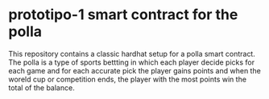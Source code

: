 # prototipo-1  smart contract for the polla

This repository contains a classic hardhat setup for a polla smart contract. The polla is a type of sports bettting in which each player decide picks
for each game and for each accurate pick the player gains points and when the woreld cup or competition ends, the player with the most points win the total 
of the balance. 
